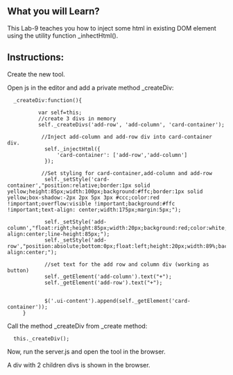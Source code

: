 ## What you will Learn?

This Lab-9 teaches you how to inject some html in existing DOM element using the utility function _inhectHtml().


## Instructions:

Create the new tool.

 Open js in the editor and add a private method _createDiv:

	  _createDiv:function(){
            
              var self=this;
              //create 3 divs in memory
              self._createDivs('add-row', 'add-column', 'card-container');

               //Inject add-column and add-row div into card-container div.
                self._injectHtml({
                    'card-container': ['add-row','add-column']
                });

               //Set styling for card-container,add-column and add-row
                self._setStyle('card-container',"position:relative;border:1px solid yellow;height:85px;width:100px;background:#ffc;border:1px solid yellow;box-shadow:-2px 2px 5px 3px #ccc;color:red !important;overflow:visible !important;background:#ffc !important;text-align: center;width:175px;margin:5px;");

                self._setStyle('add-column',"float:right;height:85px;width:20px;background:red;color:white;text-align:center;line-height:85px;");
                self._setStyle('add-row',"position:absolute;bottom:0px;float:left;height:20px;width:89%;background:red;color:white;text-align:center;");

                //set text for the add row and column div (working as button)
                self._getElement('add-column').text("+");
                self._getElement('add-row').text("+");


                $('.ui-content').append(self._getElement('card-container')); 
         }

 
 Call the method _createDiv from _create method:

 	  this._createDiv();


Now, run the server.js and open the tool in the browser.

A div with 2 children divs is shown in the browser.

 	




 
